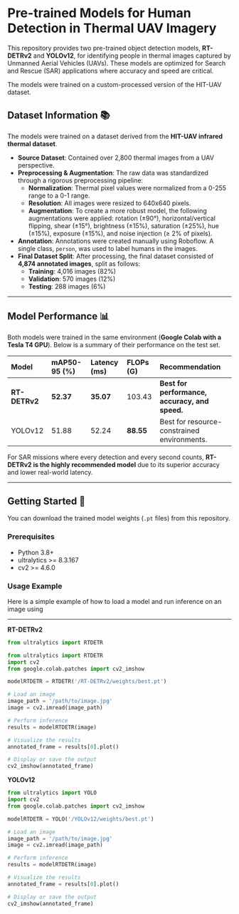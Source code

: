 # Pre-trained Models for Human Detection in Thermal UAV Imagery

This repository provides two pre-trained object detection models, **RT-DETRv2** and **YOLOv12**, for identifying people in thermal images captured by Unmanned Aerial Vehicles (UAVs). These models are optimized for Search and Rescue (SAR) applications where accuracy and speed are critical.

The models were trained on a custom-processed version of the HIT-UAV dataset.

## Dataset Information 📚

The models were trained on a dataset derived from the **HIT-UAV infrared thermal dataset**.

  * **Source Dataset**: Contained over 2,800 thermal images from a UAV perspective.
  * **Preprocessing & Augmentation**: The raw data was standardized through a rigorous preprocessing pipeline:
      * **Normalization**: Thermal pixel values were normalized from a 0-255 range to a 0-1 range.
      * **Resolution**: All images were resized to 640x640 pixels.
      * **Augmentation**: To create a more robust model, the following augmentations were applied: rotation (±90°), horizontal/vertical flipping, shear (±15°), brightness (±15%), saturation (±25%), hue (±15%), exposure (±15%), and noise injection (≥ 2% of pixels).
  * **Annotation**: Annotations were created manually using Roboflow. A single class, `person`, was used to label humans in the images.
  * **Final Dataset Split**: After processing, the final dataset consisted of **4,874 annotated images**, split as follows:
      * **Training**: 4,016 images (82%)
      * **Validation**: 570 images (12%)
      * **Testing**: 288 images (6%)

-----

## Model Performance 📊

Both models were trained in the same environment (**Google Colab with a Tesla T4 GPU**). Below is a summary of their performance on the test set.

| Model       | mAP50-95 (%)     | Latency (ms)     | FLOPs (G)        | Recommendation                               |
| :---------- | :--------------- | :--------------- | :--------------- | :------------------------------------------- |
| **RT-DETRv2** | **52.37** | **35.07** | 103.43            | **Best for performance, accuracy, and speed.** |
| YOLOv12     | 51.88            | 52.24            | **88.55** | Best for resource-constrained environments.  |

For SAR missions where every detection and every second counts, **RT-DETRv2 is the highly recommended model** due to its superior accuracy and lower real-world latency.

-----

## Getting Started 🚀

You can download the trained model weights (`.pt` files) from this repository.

### Prerequisites

  * Python 3.8+
  * ultralytics >= 8.3.167
  * cv2 >= 4.6.0

### Usage Example

Here is a simple example of how to load a model and run inference on an image using 

-----

**RT-DETRv2**

```python
from ultralytics import RTDETR

from ultralytics import RTDETR
import cv2
from google.colab.patches import cv2_imshow

modelRTDETR = RTDETR('/RT-DETRv2/weights/best.pt')

# Load an image
image_path = '/path/to/image.jpg'
image = cv2.imread(image_path)

# Perform inference
results = modelRTDETR(image)

# Visualize the results
annotated_frame = results[0].plot()

# Display or save the output
cv2_imshow(annotated_frame)
```

**YOLOv12**

```python
from ultralytics import YOLO
import cv2
from google.colab.patches import cv2_imshow

modelRTDETR = YOLO('/YOLOv12/weights/best.pt')

# Load an image
image_path = '/path/to/image.jpg'
image = cv2.imread(image_path)

# Perform inference
results = modelRTDETR(image)

# Visualize the results
annotated_frame = results[0].plot()

# Display or save the output
cv2_imshow(annotated_frame)
```